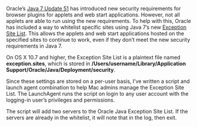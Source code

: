 Oracle’s [Java 7 Update 51](http://www.oracle.com/technetwork/java/javase/7u51-relnotes-2085002.html) has introduced new security requirements for browser plugins for applets and web start applications. However, not all applets are able to run using the new requirements. To help with this, Oracle has included a way to whitelist specific sites using Java 7’s new [Exception Site List](https://blogs.oracle.com/java-platform-group/entry/upcoming_exception_site_list_in). This allows the applets and web start applications hosted on the specified sites to continue to work, even if they don’t meet the new security requirements in Java 7.

On OS X 10.7 and higher, the Exception Site List is a plaintext file named **exception.sites**, which is stored in **/Users/username/Library/Application Support/Oracle/Java/Deployment/security**.

Since these settings are stored on a per-user basis, I’ve written a script and launch agent combination to help Mac admins manage the Exception Site List. The LaunchAgent runs the script on login to any user account with the logging-in user’s privileges and permissions.

The script will add two servers to the Oracle Java Exception Site List. If the servers are already in the whitelist, it will note that in the log, then exit.